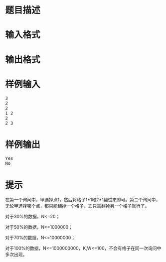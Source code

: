 

# 题目描述



# 输入格式



# 输出格式



# 样例输入


<pre>3
2
2
1 2
2
2 3</pre>

# 样例输出


<pre>Yes
No</pre>

# 提示


<p>
在第一个询问中，甲选择点1，然后将格子1*1和2*1翻过来即可。第二个询问中，无论甲选择哪个点，都只能翻掉一个格子。乙只需翻掉另一个格子就行了。
</p>
<p>
对于30%的数据，N&lt;=20；
</p>
<p>
对于50%的数据，N&lt;=1000000；
</p>
<p>
对于70%的数据，N&lt;=10000000；
</p>
<p>
对于100%的数据，N&lt;=1000000000，K,W&lt;=100，不会有格子在同一次询问中多次出现。
</p>
